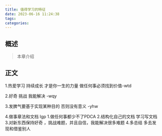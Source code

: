 ```yaml
---
title: 值得学习的特征
date: 2023-06-16 11:24:38
tags:
categories:
---
```


## 概述

> 本章介绍

<!--more-->

## 正文

1.热爱学习 持续成长 才是你一生的力量  做任何事必须找到价值-wtd

2.好奇 挑战 我能解决 -wqy

3.发脾气要基于实现某种目的 否则没有意义 -yhw

4.做事章法和文档  lgp
1.做任何事都少不了PDCA
2.结构化自己的文档 学习写文档
3.对新东西保持好奇 ，挑战难题，并且自信，我能解决很多难题
4.多总结 多去发现和借鉴别人